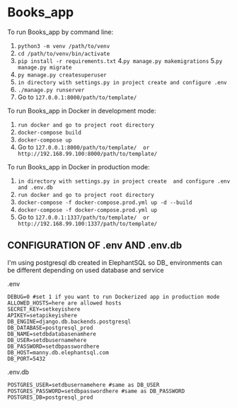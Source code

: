 # Books_app

To run Books_app by command line:
1. `python3 -m venv /path/to/venv`
2. `cd /path/to/venv/bin/activate`
3. `pip install -r requirements.txt`
4.`py manage.py makemigrations`
5.`py manage.py migrate`
6. `py manage.py createsuperuser`
7. `in directory with settings.py in project create and configure .env`
8. `./manage.py runserver` 
9. Go to `127.0.0.1:8000/path/to/template/`

To run Books_app in Docker in development mode:
1. `run docker and go to project root directory`
2. `docker-compose build`
3. `docker-compose up`
4. Go to `127.0.0.1:8000/path/to/template/ 
or http://192.168.99.100:8000/path/to/template/ `

To run Books_app in Docker in production mode:
1. `in directory with settings.py in project create 
and configure .env and .env.db`
2. `run docker and go to project root directory`
3. `docker-compose -f docker-compose.prod.yml up -d --build`
4. `docker-compose -f docker-compose.prod.yml up`
5. Go to `127.0.0.1:1337/path/to/template/ 
or http://192.168.99.100:1337/path/to/template/ `

## CONFIGURATION OF .env AND .env.db

I'm using postgresql db created in ElephantSQL so DB_ environments can be different depending 
on used database and service

.env
```
DEBUG=0 #set 1 if you want to run Dockerized app in production mode
ALLOWED_HOSTS=here are allowed hosts
SECRET_KEY=setkeyishere
APIKEY=setapikeyishere
DB_ENGINE=django.db.backends.postgresql
DB_DATABASE=postgresql_prod
DB_NAME=setdbdatabasenamhere
DB_USER=setdbusernamehere
DB_PASSWORD=setdbpasswordhere
DB_HOST=manny.db.elephantsql.com
DB_PORT=5432
```
.env.db
```
POSTGRES_USER=setdbusernamehere #same as DB_USER
POSTGRES_PASSWORD=setdbpasswordhere #same as DB_PASSWORD
POSTGRES_DB=postgresql_prod
```
